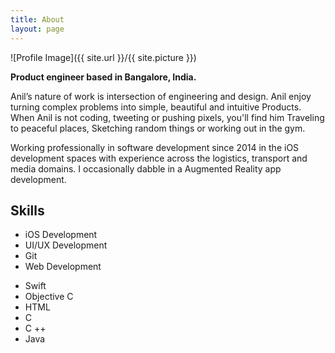 ```yaml
---
title: About
layout: page
---
```

![Profile Image]({{ site.url }}/{{ site.picture }})


<b>Product engineer based in Bangalore, India.</b>

<p>
Anil’s nature of work is intersection of engineering and design. Anil enjoy turning complex problems into simple, beautiful and intuitive Products. 
When Anil is not coding, tweeting or pushing pixels, you'll find him Traveling to peaceful places, Sketching random things or working out in the gym.
</p>

<p>Working professionally in software development since 2014 in the iOS development spaces with experience across the logistics, transport and media domains. I occasionally dabble in a Augmented Reality app development.
</p>


<h2>Skills</h2>

<ul class="skill-list">
	<li>iOS Development</li>
	<li>UI/UX Development</li>
	<li>Git</li>
	<li>Web Development</li>
</ul>
    
<ul class="Programming">    
	<li>Swift</li>
	<li>Objective C</li>
	<li>HTML</li>
	<li>C</li>
	<li>C ++</li>
	<li>Java</li>
</ul>
